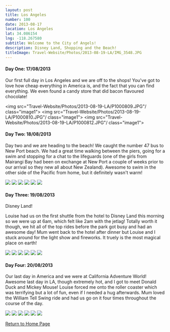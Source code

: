 ```yaml
---
layout: post
title: Los Angeles
number: 100
date: 2013-08-17
location: Los Angeles
lat: 34.086154
lng: -118.267580
subtitle: Welcome to the City of Angels!
description: Disney Land, Shopping and the Beach!
titleImage: Travel-Website/Photos/2013-08-19-LA/IMG_3548.JPG
---
```


<h4>Day One: 17/08/2013</h4>

Our first full day in Los Angeles and we are off to the shops! You've got to love how cheap everything in America is, and the fact that you can find everything. We even found a candy store that did bacon flavoured chocolate!

<img src="Travel-Website/Photos/2013-08-19-LA/P1000809.JPG"/ class="image1">
<img src="Travel-Website/Photos/2013-08-19-LA/P1000810.JPG"/ class="image1">
<img src="Travel-Website/Photos/2013-08-19-LA/P1000812.JPG"/ class="image1">

<h4>Day Two: 18/08/2013</h4>

Day two and we are heading to the beach! We caught the number 47 bus to New Port beach. We had a great time walking between the piers, going for a swim and stopping for a chat to the lifeguards (one of the girls from Mairangi Bay had been on exchange at New Port a couple of weeks prior to our arrival so they new all about New Zealand). Awesome to swim in the other side of the Pacific from home, but it definitely wasn't warm!

<img src="Travel-Website/Photos/2013-08-19-LA/P1000820.JPG" class="image1">
<img src="Travel-Website/Photos/2013-08-19-LA/P1000832.JPG" class="image1">
<img src="Travel-Website/Photos/2013-08-19-LA/P1000833.JPG" class="image1">
<img src="Travel-Website/Photos/2013-08-19-LA/IMG_3532.JPG" class="image1">
<img src="Travel-Website/Photos/2013-08-19-LA/IMG_3534.JPG" class="image1">
<img src="Travel-Website/Photos/2013-08-19-LA/IMG_3549.JPG" class="image1">

<h4>Day Three: 19/08/2013</h4>

Disney Land!

Louise had us on the first shuttle from the hotel to Disney Land this morning so we were up at 6am, which felt like 2am with the jetlag!
Totally worth it though, we hit all of the top rides before the park got busy and had an awesome day! Mum went back to the hotel after dinner but Louise and I stuck around for the light show and fireworks. 
It truely is the most magical place on earth!

<img src="Travel-Website/Photos/2013-08-19-LA/IMG_3722.JPG" class="image1">
<img src="Travel-Website/Photos/2013-08-19-LA/IMG_3716.JPG" class="image1">
<img src="Travel-Website/Photos/2013-08-19-LA/IMG_3589.JPG" class="image1">
<img src="Travel-Website/Photos/2013-08-19-LA/IMG_3588.JPG" class="image1">
<img src="Travel-Website/Photos/2013-08-19-LA/IMG_3741.JPG" class="image1">
<img src="Travel-Website/Photos/2013-08-19-LA/IMG_3726.JPG" class="image1">

<h4>Day Four: 20/08/2013</h4>

Our last day in America and we were at California Adventure World! 
Awesome last day in LA, though extremely hot, and I got to meet Donald Duck and Mickey Mouse! Louise forced me onto the roller coaster which was terrifying but a lot of fun, even if I needed a hug afterwards.
Mum loved the William Tell Swing ride and had us go on it four times throughout the course of the day.

<img src="Travel-Website/Photos/2013-08-19-LA/IMG_3780.JPG" class="image1">
<img src="Travel-Website/Photos/2013-08-19-LA/IMG_3787.JPG" class="image1">
<img src="Travel-Website/Photos/2013-08-19-LA/IMG_3771.JPG" class="image1">
<img src="Travel-Website/Photos/2013-08-19-LA/IMG_3774.JPG" class="image1">
<img src="Travel-Website/Photos/2013-08-19-LA/IMG_3778.JPG" class="image1">
<img src="Travel-Website/Photos/2013-08-19-LA/IMG_3800.JPG" class="image1">

<a href="https://adventuresofthetravellingtwins.com/">Return to Home Page</a>

